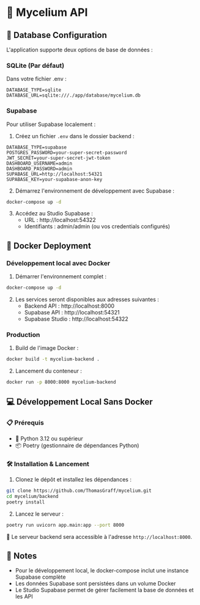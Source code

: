 # 🚀 Mycelium API

## 💾 Database Configuration

L'application supporte deux options de base de données :

### SQLite (Par défaut)
Dans votre fichier .env :
```
DATABASE_TYPE=sqlite
DATABASE_URL=sqlite:///./app/database/mycelium.db
```

### Supabase
Pour utiliser Supabase localement :

1. Créez un fichier `.env` dans le dossier backend :
```
DATABASE_TYPE=supabase
POSTGRES_PASSWORD=your-super-secret-password
JWT_SECRET=your-super-secret-jwt-token
DASHBOARD_USERNAME=admin
DASHBOARD_PASSWORD=admin
SUPABASE_URL=http://localhost:54321
SUPABASE_KEY=your-supabase-anon-key
```

2. Démarrez l'environnement de développement avec Supabase :
```bash
docker-compose up -d
```

3. Accédez au Studio Supabase :
   - URL : http://localhost:54322
   - Identifiants : admin/admin (ou vos credentials configurés)

## 🐳 Docker Deployment

### Développement local avec Docker

1. Démarrer l'environnement complet :
```bash
docker-compose up -d
```

2. Les services seront disponibles aux adresses suivantes :
   - Backend API : http://localhost:8000
   - Supabase API : http://localhost:54321
   - Supabase Studio : http://localhost:54322

### Production

1. Build de l'image Docker :
```bash
docker build -t mycelium-backend .
```

2. Lancement du conteneur :
```bash
docker run -p 8000:8000 mycelium-backend
```

## 💻 Développement Local Sans Docker

### 📋 Prérequis

- 🐍 Python 3.12 ou supérieur
- 📦 Poetry (gestionnaire de dépendances Python)

### 🛠️ Installation & Lancement

1. Clonez le dépôt et installez les dépendances :
```bash
git clone https://github.com/ThomasGraff/mycelium.git
cd mycelium/backend
poetry install
```

2. Lancez le serveur :
```bash
poetry run uvicorn app.main:app --port 8000
```

🎉 Le serveur backend sera accessible à l'adresse `http://localhost:8000`.

## 📝 Notes

- Pour le développement local, le docker-compose inclut une instance Supabase complète
- Les données Supabase sont persistées dans un volume Docker
- Le Studio Supabase permet de gérer facilement la base de données et les API
